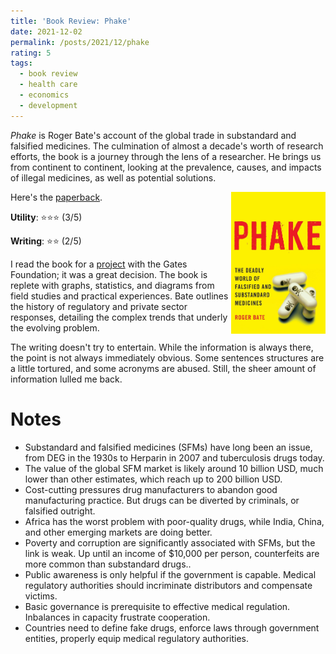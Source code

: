 ```yaml
---
title: 'Book Review: Phake'
date: 2021-12-02
permalink: /posts/2021/12/phake
rating: 5
tags:
  - book review
  - health care
  - economics
  - development
---
```


*Phake* is Roger Bate's account of the global trade in substandard and falsified medicines. The culmination of almost a decade's worth of research efforts, the book is a journey through the lens of a researcher. He brings us from continent to continent, looking at the prevalence, causes, and impacts of illegal medicines, as well as potential solutions.

<img align="right" width="30%" src="/images/books/phake.jpeg">

Here's the [paperback](https://www.amazon.com/Phake-Deadly-Falsified-Substandard-Medicines/dp/084477233X).

**Utility**: ⭐⭐⭐ (3/5)

**Writing**: ⭐⭐ (2/5)

I read the book for a [project](experiences/gates) with the Gates Foundation; it was a great decision. The book is replete with graphs, statistics, and diagrams from field studies and practical experiences. Bate outlines the history of regulatory and private sector responses, detailing the complex trends that underly the evolving problem.

The writing doesn't try to entertain. While the information is always there, the point is not always immediately obvious. Some sentences structures are a little tortured, and some acronyms are abused. Still, the sheer amount of information lulled me back.

Notes
===

- Substandard and falsified medicines (SFMs) have long been an issue, from DEG in the 1930s to Herparin in 2007 and tuberculosis drugs today.
- The value of the global SFM market is likely around 10 billion USD, much lower than other estimates, which reach up to 200 billion USD.
- Cost-cutting pressures drug manufacturers to abandon good manufacturing practice. But drugs can be diverted by criminals, or falsified outright.
- Africa has the worst problem with poor-quality drugs, while India, China, and other emerging markets are doing better.
- Poverty and corruption are significantly associated with SFMs, but the link is weak. Up until an income of $10,000 per person, counterfeits are more common than substandard drugs..
- Public awareness is only helpful if the government is capable. Medical regulatory authorities should incriminate distributors and compensate victims.
- Basic governance is prerequisite to effective medical regulation. Inbalances in capacity frustrate cooperation.
- Countries need to define fake drugs, enforce laws through government entities, properly equip medical regulatory authorities.